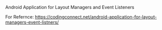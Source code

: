 
Android Application for Layout Managers and Event Listeners

For Refernce:
https://codingconnect.net/android-application-for-layout-managers-event-listners/
